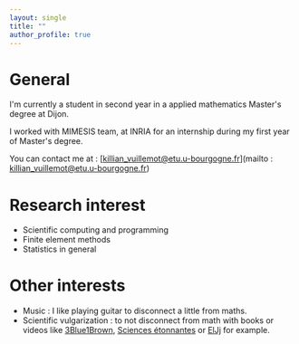 ```yaml
---
layout: single
title: ""
author_profile: true
---
```


# General 

I'm currently a student in second year in a applied mathematics Master's degree at Dijon.

I worked with MIMESIS team, at INRIA for an internship during my first year of Master's degree. 

You can contact me at : [killian_vuillemot@etu.u-bourgogne.fr](mailto : killian_vuillemot@etu.u-bourgogne.fr)


# Research interest 


* Scientific computing and programming
* Finite element methods
* Statistics in general


# Other interests 


* Music : I like playing guitar to disconnect a little from maths. 
* Scientific vulgarization : to not disconnect from math with books or videos like [3Blue1Brown](https://www.youtube.com/channel/UCYO_jab_esuFRV4b17AJtAw), [Sciences étonnantes](https://www.youtube.com/channel/UCaNlbnghtwlsGF-KzAFThqA) or [ElJj](https://www.youtube.com/channel/UCgkhWgBGRp0sdFy2MHDWfSg) for example. 

